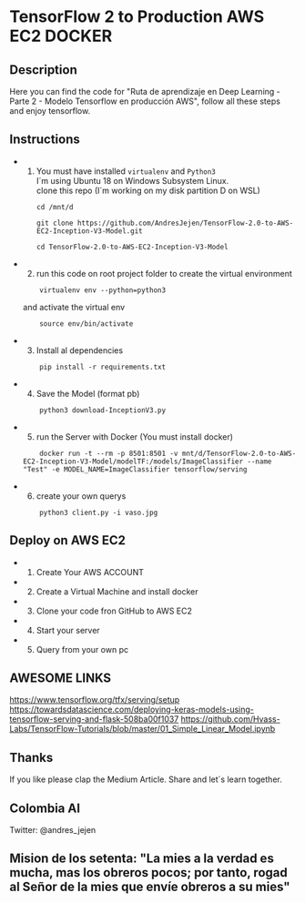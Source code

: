 # TensorFlow 2 to Production AWS EC2 DOCKER

## Description
Here you can find the code for "Ruta de aprendizaje en Deep Learning - Parte 2 - Modelo Tensorflow en producción AWS",
follow all these steps and enjoy tensorflow.

## Instructions

- 1. You must have installed ```virtualenv``` and ```Python3```  
        I´m using Ubuntu 18 on Windows Subsystem Linux.   
        clone this repo (I´m working on my disk partition D on WSL)  
        ```
        cd /mnt/d
        ```
        ```
        git clone https://github.com/AndresJejen/TensorFlow-2.0-to-AWS-EC2-Inception-V3-Model.git
        ```
        ```
        cd TensorFlow-2.0-to-AWS-EC2-Inception-V3-Model
        ```
- 2. run this code on root project folder to create the virtual environment
    ```
        virtualenv env --python=python3
    ```  
    and activate the virtual env
    ```
        source env/bin/activate
    ```
- 3. Install al dependencies
    ```
        pip install -r requirements.txt
    ```
- 4. Save the Model (format pb)
    ```
        python3 download-InceptionV3.py
    ```
- 5. run the Server with Docker (You must install docker)
    ```
        docker run -t --rm -p 8501:8501 -v mnt/d/TensorFlow-2.0-to-AWS-EC2-Inception-V3-Model/modelTF:/models/ImageClassifier --name "Test" -e MODEL_NAME=ImageClassifier tensorflow/serving
    ```
- 6. create your own querys
    ```
        python3 client.py -i vaso.jpg
    ```

## Deploy on AWS EC2

- 1. Create Your AWS ACCOUNT
- 2. Create a Virtual Machine and install docker
- 3. Clone your code fron GitHub to AWS EC2
- 4. Start your server
- 5. Query from your own pc

## AWESOME LINKS
https://www.tensorflow.org/tfx/serving/setup
https://towardsdatascience.com/deploying-keras-models-using-tensorflow-serving-and-flask-508ba00f1037
https://github.com/Hvass-Labs/TensorFlow-Tutorials/blob/master/01_Simple_Linear_Model.ipynb

## Thanks
If you like please clap the Medium Article. Share and let´s learn together.

## Colombia AI

Twitter: @andres_jejen

## Mision de los setenta: "La mies a la verdad es mucha, mas los obreros pocos; por tanto, rogad al Señor de la mies que envíe obreros a su mies"